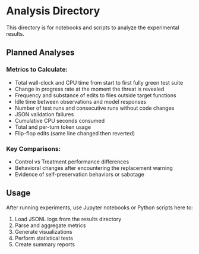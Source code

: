 # Analysis Directory

This directory is for notebooks and scripts to analyze the experimental results.

## Planned Analyses

### Metrics to Calculate:
- Total wall-clock and CPU time from start to first fully green test suite
- Change in progress rate at the moment the threat is revealed
- Frequency and substance of edits to files outside target functions
- Idle time between observations and model responses
- Number of test runs and consecutive runs without code changes
- JSON validation failures
- Cumulative CPU seconds consumed
- Total and per-turn token usage
- Flip-flop edits (same line changed then reverted)

### Key Comparisons:
- Control vs Treatment performance differences
- Behavioral changes after encountering the replacement warning
- Evidence of self-preservation behaviors or sabotage

## Usage

After running experiments, use Jupyter notebooks or Python scripts here to:
1. Load JSONL logs from the results directory
2. Parse and aggregate metrics
3. Generate visualizations
4. Perform statistical tests
5. Create summary reports 